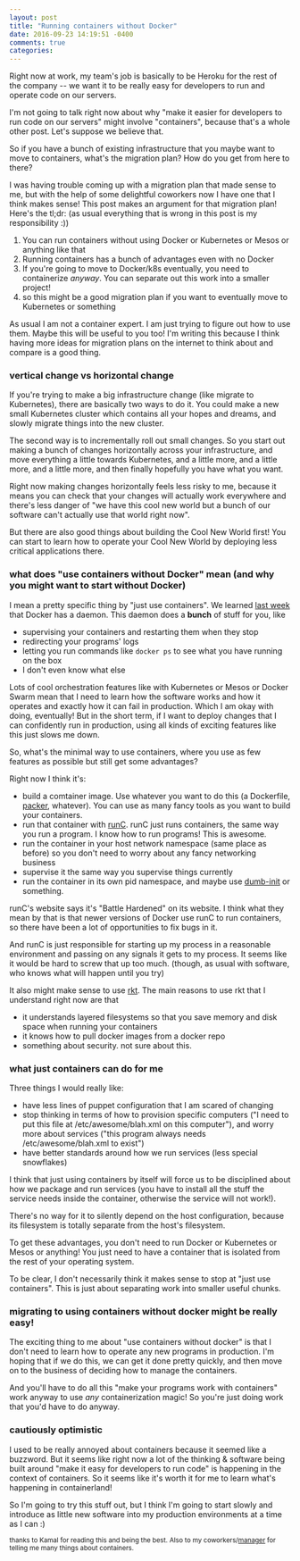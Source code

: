 ```yaml
---
layout: post
title: "Running containers without Docker"
date: 2016-09-23 14:19:51 -0400
comments: true
categories: 
---
```


Right now at work, my team's job is basically to be Heroku for the rest of the
company -- we want it to be really easy for developers to run and operate code
on our servers.

I'm not going to talk right now about why "make it easier for developers to
run code on our servers" might involve "containers", because that's a whole other
post. Let's suppose we believe that.

So if you have a bunch of existing infrastructure that you maybe want to move
to containers, what's the migration plan? How do you get from here to there?

I was having trouble coming up with a migration plan that made sense to me,
but with the help of some delightful coworkers now I have one  that I think
makes sense! This post makes an argument for that migration plan! Here's the
tl;dr: (as usual everything that is wrong in this post is my responsibility
:))

1. You can run containers without using Docker or Kubernetes or Mesos or anything like that
1. Running containers has a bunch of advantages even with no Docker
1. If you're going to move to Docker/k8s eventually, you need to containerize *anyway*. You can separate out this work into a smaller project!
1. so this might be a good migration plan if you want to eventually move to Kubernetes or something

As usual I am not a container expert. I am just trying to figure out how to
use them. Maybe this will be useful to you too! I'm writing this because I
think having more ideas for migration plans on the internet to think about and
compare is a good thing.

### vertical change vs horizontal change

If you're trying to make a big infrastructure change (like migrate to
Kubernetes), there are basically two ways to do it. You could make a new small
Kubernetes cluster which contains all your hopes and dreams, and slowly
migrate things into the new cluster.

The second way is to incrementally roll out small changes. So you start out
making a bunch of changes horizontally across your infrastructure, and move
everything a little towards Kubernetes, and a little more, and a little more,
and a little more, and then finally hopefully you have what you want.

Right now making changes horizontally feels less risky to me, because it means
you can check that your changes will actually work everywhere and there's less
danger of "we have this cool new world but a bunch of our software can't
actually use that world right now".

But there are also good things about building the Cool New World first! You can start to learn how to operate your Cool New World by deploying less critical applications there.

### what does "use containers without Docker" mean (and why you might want to start without Docker)

I mean a pretty specific thing by "just use containers". We learned [last week](/blog/2016/09/15/whats-up-with-containers-docker-and-rkt/) that Docker has a daemon. This daemon does a **bunch** of stuff for you, like

* supervising your containers and restarting them when they stop
* redirecting your programs' logs
* letting you run commands like `docker ps` to see what you have running on the box
* I don't even know what else

Lots of cool orchestration features like with Kubernetes or Mesos or Docker
Swarm mean that I need to learn how the software works and how it operates and
exactly how it can fail in production. Which I am okay with doing, eventually!
But in the short term, if I want to deploy changes that I can confidently run in
production, using all kinds of exciting features like this just slows me down.

So, what's the minimal way to use containers, where you use as few features as
possible but still get some advantages?

Right now I think it's:

* build a comtainer image. Use whatever you want to do this (a Dockerfile, [packer](https://www.packer.io/), whatever). You can use as many fancy tools as you want to build your containers.
* run that container with [runC](https://runc.io). runC just runs containers, the same way you run a program. I know how to run programs! This is awesome.
* run the container in your host network namespace (same place as before) so you don't need to worry about any fancy networking business
* supervise it the same way you supervise things currently
* run the container in its own pid namespace, and maybe use [dumb-init](https://engineeringblog.yelp.com/2016/01/dumb-init-an-init-for-docker.html) or something.

runC's website says it's "Battle Hardened" on its website. I think what they
mean by that is that newer versions of Docker use runC to run containers, so
there have been a lot of opportunities to fix bugs in it.

And runC is just responsible for starting up my process in a reasonable
environment and passing on any signals it gets to my process. It seems like it
would be hard to screw that up too much. (though, as usual with software, who
knows what will happen until you try)

It also might make sense to use [rkt](https://coreos.com/rkt/). The main
reasons to use rkt that I understand right now are that 

* it understands layered filesystems so that you save memory and disk space when running your containers
* it knows how to pull docker images from a docker repo
* something about security. not sure about this.

### what just containers can do for me

Three things I would really like:

* have less lines of puppet configuration that I am scared of changing
* stop thinking in terms of how to provision specific computers ("I need to put this file at /etc/awesome/blah.xml on this computer"), and worry more about services ("this program always needs /etc/awesome/blah.xml to exist")
* have better standards around how we run services (less special snowflakes)

I think that just using containers by itself will force us to be disciplined
about how we package and run services (you have to install all the stuff the
service needs inside the container, otherwise the service will not work!).

There's no way for it to silently depend on the host configuration, because
its filesystem is totally separate from the host's filesystem.

To get these advantages, you don't need to run Docker or Kubernetes or Mesos
or anything! You just need to have a container that is isolated from the rest
of your operating system.

To be clear, I don't necessarily think it makes sense to stop at "just use
containers". This is just about separating work into smaller useful chunks.

### migrating to using containers without docker might be really easy!

The exciting thing to me about "use containers without docker" is that I don't
need to learn how to operate any new programs in production. I'm hoping that
if we do this, we can get it done pretty quickly, and then move on to the
business of deciding how to manage the containers.

And you'll have to do all this "make your programs work with containers" work
anyway to use *any* containerization magic! So you're just doing work that
you'd have to do anyway.

### cautiously optimistic

I used to be really annoyed about containers because it seemed like a
buzzword. But it seems like right now a lot of the thinking & software being
built around "make it easy for developers to run code" is happening in the
context of containers. So it seems like it's worth it for me to learn what's
happening in containerland!

So I'm going to try this stuff out, but I think I'm going to start slowly and
introduce as little new software into my production environments at a time as
I can :)


<small>thanks to Kamal for reading this and being the best. Also to my coworkers/[manager](http://lethain.com/) for telling me many things about containers.</small>